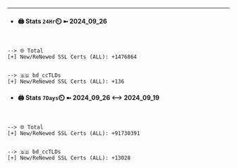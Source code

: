 

---
- #### 🖨️ **Stats** `24Hr`⏲️ ➼ 2024_09_26
```console


--> 🌐 Total
[+] New/ReNewed SSL Certs (ALL): +1476864


--> 🇧🇩 bd_ccTLDs
[+] New/ReNewed SSL Certs (ALL): +136

```

- #### 🖨️ **Stats** `7Days`⏲️ ➼ 2024_09_26 <--> 2024_09_19
```console


--> 🌐 Total
[+] New/ReNewed SSL Certs (ALL): +91730391


--> 🇧🇩 bd_ccTLDs
[+] New/ReNewed SSL Certs (ALL): +13028

```

